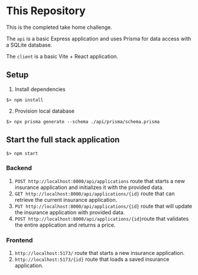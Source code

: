 # This Repository

This is the completed take home challenge.

The `api` is a basic Express application and uses Prisma for data access with a SQLite database.

The `client` is a basic Vite + React application.

## Setup

1. Install dependencies
```
$> npm install
```
2. Provision local database
```
$> npx prisma generate --schema ./api/prisma/schema.prisma 
```

## Start the full stack application

```
$> npm start
```

### Backend

1. `POST http://localhost:8000/api/applications` route that starts a new insurance application and initializes it with the provided data.
2. `GET http://localhost:8000/api/applications/{id}` route that can retrieve the current insurance application.
3. `PUT http://localhost:8000/api/applications/{id}` route that will update the insurance application with provided data.
4. `POST http://localhost:8000/api/applications/{id}`route that validates the entire application and returns a price.

### Frontend

1. `http://localhost:5173/` route that starts a new insurance application.
2. `http://localhost:5173/{id}` route that loads a saved insurance application.
